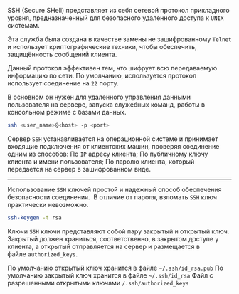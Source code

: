 SSH (Secure SHell) представляет из себя сетевой протокол прикладного уровня, предназначенный для безопасного удаленного доступа к `UNIX` системам. 

Эта служба была создана в качестве замены не зашифрованному `Telnet` и использует криптографические техники, чтобы обеспечить, защищённость сообщений клиента.

Данный протокол эффективен тем, что шифрует всю передаваемую информацию по сети. По умолчанию, используется протокол использует соединение на `22` порту.

В основном он нужен для удаленного управления данными пользователя на сервере, запуска служебных команд, работы в консольном режиме с базами данных.

```sh
ssh <user_name>@<host> -p <port>
```

Сервер `SSH` устанавливается на операционной системе и принимает входящие подключения от клиентских машин, проверяя соединение одним из способов:
По `IP` адресу клиента; По публичному ключу клиента и имени пользователя; 
По паролю клиента, который передается на сервер в зашифрованном виде.

---

Использование `SSH` ключей простой и надежный способ обеспечения безопасности соединения.  В отличие от пароля, взломать `SSH` ключ практически невозможно.

```sh
ssh-keygen -t rsa
```

Ключи `SSH` ключи представляют собой пару закрытый и открытый ключ. Закрытый должен храниться, соответственно, в закрытом доступе у клиента, а открытый отправляется на сервер и размещается в файле `authorized_keys`.

По умолчанию открытый ключ хранится в файле `~/.ssh/id_rsa.pub`
По умолчанию закрытый ключ хранится в файле `~/.ssh/id_rsa`
Файл с разрешенными открытыми ключами `/.ssh/authorized_keys`
